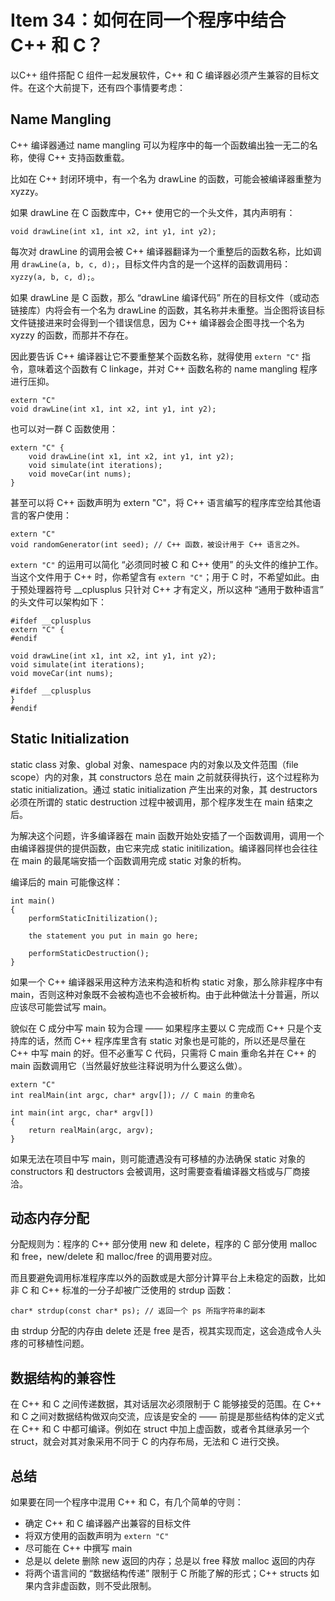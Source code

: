 # Item 34：如何在同一个程序中结合 C++ 和 C？

以C++ 组件搭配 C 组件一起发展软件，C++ 和 C 编译器必须产生兼容的目标文件。在这个大前提下，还有四个事情要考虑：

## Name Mangling

C++ 编译器通过 name mangling 可以为程序中的每一个函数编出独一无二的名称，使得 C++ 支持函数重载。 

比如在 C++ 封闭环境中，有一个名为 drawLine 的函数，可能会被编译器重整为 xyzzy。

如果 drawLine 在 C 函数库中，C++ 使用它的一个头文件，其内声明有：

```
void drawLine(int x1, int x2, int y1, int y2);
```

每次对 drawLine 的调用会被 C++ 编译器翻译为一个重整后的函数名称，比如调用 `drawLine(a, b, c, d);`，目标文件内含的是一个这样的函数调用码：`xyzzy(a, b, c, d);`。

如果 drawLine 是 C 函数，那么 “drawLine 编译代码” 所在的目标文件（或动态链接库）内将会有一个名为 drawLine 的函数，其名称并未重整。当企图将该目标文件链接进来时会得到一个错误信息，因为 C++ 编译器会企图寻找一个名为 xyzzy 的函数，而那并不存在。

因此要告诉 C++ 编译器让它不要重整某个函数名称，就得使用 `extern "C"` 指令，意味着这个函数有 C linkage，并对 C++ 函数名称的 name mangling 程序进行压抑。

```
extern "C"
void drawLine(int x1, int x2, int y1, int y2);
```

也可以对一群 C 函数使用：

```
extern "C" {
    void drawLine(int x1, int x2, int y1, int y2);
    void simulate(int iterations);
    void moveCar(int nums);
}
```

甚至可以将 C++ 函数声明为 extern "C"，将 C++ 语言编写的程序库空给其他语言的客户使用：

```
extern "C"
void randomGenerator(int seed); // C++ 函数，被设计用于 C++ 语言之外。
```

`extern "C"` 的运用可以简化 “必须同时被 C 和 C++ 使用” 的头文件的维护工作。当这个文件用于 C++ 时，你希望含有 `extern "C"`；用于 C 时，不希望如此。由于预处理器符号 __cplusplus 只针对 C++ 才有定义，所以这种 “通用于数种语言” 的头文件可以架构如下：

```
#ifdef __cplusplus
extern "C" {
#endif

void drawLine(int x1, int x2, int y1, int y2);
void simulate(int iterations);
void moveCar(int nums);

#ifdef __cplusplus
}
#endif
```

## Static Initialization

static class 对象、global 对象、namespace 内的对象以及文件范围（file scope）内的对象，其 constructors 总在 main 之前就获得执行，这个过程称为 static initialization。通过 static initialization 产生出来的对象，其 destructors 必须在所谓的 static destruction 过程中被调用，那个程序发生在 main 结束之后。

为解决这个问题，许多编译器在 main 函数开始处安插了一个函数调用，调用一个由编译器提供的提供函数，由它来完成 static initilization。编译器同样也会往往在 main 的最尾端安插一个函数调用完成 static 对象的析构。

编译后的 main 可能像这样：

```
int main()
{
    performStaticInitilization();

    the statement you put in main go here;

    performStaticDestruction();
}
```

如果一个 C++ 编译器采用这种方法来构造和析构 static 对象，那么除非程序中有 main，否则这种对象既不会被构造也不会被析构。由于此种做法十分普遍，所以应该尽可能尝试写 main。

貌似在 C 成分中写 main 较为合理 —— 如果程序主要以 C 完成而 C++ 只是个支持库的话，然而 C++ 程序库里含有 static 对象也是可能的，所以还是尽量在 C++ 中写 main 的好。但不必重写 C 代码，只需将 C main 重命名并在 C++ 的 main 函数调用它（当然最好放些注释说明为什么要这么做）。

```
extern "C"
int realMain(int argc, char* argv[]); // C main 的重命名

int main(int argc, char* argv[])
{
    return realMain(argc, argv);
}
```

如果无法在项目中写 main，则可能遭遇没有可移植的办法确保 static 对象的 constructors 和 destructors 会被调用，这时需要查看编译器文档或与厂商接洽。

## 动态内存分配

分配规则为：程序的 C++ 部分使用 new 和 delete，程序的 C 部分使用 malloc 和 free，new/delete 和 malloc/free 的调用要对应。

而且要避免调用标准程序库以外的函数或是大部分计算平台上未稳定的函数，比如非 C 和 C++ 标准的一分子却被广泛使用的 strdup 函数：

```
char* strdup(const char* ps); // 返回一个 ps 所指字符串的副本
```

由 strdup 分配的内存由 delete 还是 free 是否，视其实现而定，这会造成令人头疼的可移植性问题。

## 数据结构的兼容性

在 C++ 和 C 之间传递数据，其对话层次必须限制于 C 能够接受的范围。在 C++ 和 C 之间对数据结构做双向交流，应该是安全的 —— 前提是那些结构体的定义式在 C++ 和 C 中都可编译。例如在 struct 中加上虚函数，或者令其继承另一个 struct，就会对其对象采用不同于 C 的内存布局，无法和 C 进行交换。

## 总结

如果要在同一个程序中混用 C++ 和 C，有几个简单的守则：

- 确定 C++ 和 C 编译器产出兼容的目标文件
- 将双方使用的函数声明为 `extern "C"`
- 尽可能在 C++ 中撰写 main
- 总是以 delete 删除 new 返回的内存；总是以 free 释放 malloc 返回的内存
- 将两个语言间的 “数据结构传递” 限制于 C 所能了解的形式；C++ structs 如果内含非虚函数，则不受此限制。
